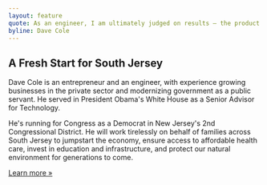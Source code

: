 ```yaml
---
layout: feature
quote: As an engineer, I am ultimately judged on results — the product I ship — and not just what I say. If you believe Congress should hold themselves to this same standard, join my campaign.
byline: Dave Cole
---
```


## A Fresh Start for South Jersey

Dave Cole is an entrepreneur and an engineer, with experience growing businesses in the private sector and modernizing government as a public servant. He served in President Obama's White House as a Senior Advisor for Technology.

He's running for Congress as a Democrat in New Jersey's 2nd Congressional District. He will work tirelessly on behalf of families across South Jersey to jumpstart the economy, ensure access to affordable health care, invest in education and infrastructure, and protect our natural environment for generations to come.

[Learn more »](/about)
